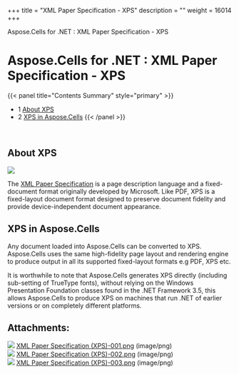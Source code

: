 +++
title = "XML Paper Specification - XPS" 
description = "" 
weight = 16014 
+++

Aspose.Cells for .NET : XML Paper Specification - XPS  

# Aspose.Cells for .NET : XML Paper Specification - XPS


{{< panel title="Contents Summary" style="primary" >}}
*   1 [About XPS](#XMLPaperSpecification-XPS-AboutXPS)
*   2 [XPS in Aspose.Cells](#XMLPaperSpecification-XPS-XPSinAspose.Cells)
{{< /panel >}}
 

 

## About XPS

![](https://docs2.aspose.com/cells/net/attachments/5018340/5114740.png)

The [XML Paper Specification](http://en.wikipedia.org/wiki/XML_Paper_Specification) is a page description language and a fixed-document format originally developed by Microsoft. Like PDF, XPS is a fixed-layout document format designed to preserve document fidelity and provide device-independent document appearance.

## XPS in Aspose.Cells

Any document loaded into Aspose.Cells can be converted to XPS. Aspose.Cells uses the same high-fidelity page layout and rendering engine to produce output in all its supported fixed-layout formats e.g PDF, XPS etc.

It is worthwhile to note that Aspose.Cells generates XPS directly (including sub-setting of TrueType fonts), without relying on the Windows Presentation Foundation classes found in the .NET Framework 3.5, this allows Aspose.Cells to produce XPS on machines that run .NET of earlier versions or on completely different platforms.

## Attachments:

![](https://docs2.aspose.com/cells/net/images/icons/bullet_blue.gif) [XML Paper Specification (XPS)-001.png](https://docs2.aspose.com/cells/net/attachments/5018340/5114761.png) (image/png)  
![](https://docs2.aspose.com/cells/net/images/icons/bullet_blue.gif) [XML Paper Specification (XPS)-002.png](https://docs2.aspose.com/cells/net/attachments/5018340/5114739.png) (image/png)  
![](https://docs2.aspose.com/cells/net/images/icons/bullet_blue.gif) [XML Paper Specification (XPS)-003.png](https://docs2.aspose.com/cells/net/attachments/5018340/5114740.png) (image/png)  


